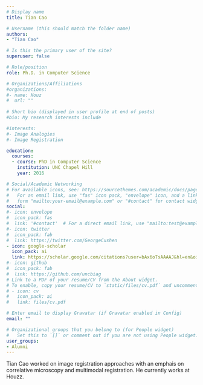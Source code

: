 ```yaml
---
# Display name
title: Tian Cao

# Username (this should match the folder name)
authors:
- "Tian Cao"

# Is this the primary user of the site?
superuser: false

# Role/position
role: Ph.D. in Computer Science

# Organizations/Affiliations
#organizations:
#- name: Houz
#  url: ""
  
# Short bio (displayed in user profile at end of posts)
#bio: My research interests include 

#interests:
#- Image Analogies
#- Image Registration

education:
  courses:
  - course: PhD in Computer Science
    institution: UNC Chapel Hill
    year: 2016

# Social/Academic Networking
# For available icons, see: https://sourcethemes.com/academic/docs/page-builder/#icons
#   For an email link, use "fas" icon pack, "envelope" icon, and a link in the
#   form "mailto:your-email@example.com" or "#contact" for contact widget.
social:
#- icon: envelope
#  icon_pack: fas
#  link: '#contact'  # For a direct email link, use "mailto:test@example.org".
#- icon: twitter
#  icon_pack: fab
#  link: https://twitter.com/GeorgeCushen
- icon: google-scholar
  icon_pack: ai
  link: https://scholar.google.com/citations?user=bAx6oTsAAAAJ&hl=en&oi=sra
#- icon: github
#  icon_pack: fab
#  link: https://github.com/uncbiag
# Link to a PDF of your resume/CV from the About widget.
# To enable, copy your resume/CV to `static/files/cv.pdf` and uncomment the lines below.
# - icon: cv
#   icon_pack: ai
#   link: files/cv.pdf

# Enter email to display Gravatar (if Gravatar enabled in Config)
email: ""

# Organizational groups that you belong to (for People widget)
#   Set this to `[]` or comment out if you are not using People widget.
user_groups:
- Alumni
---
```


Tian Cao worked on image registration approaches with an emphais on correlative microscopy and multimodal registration. He currently works at Houzz.
